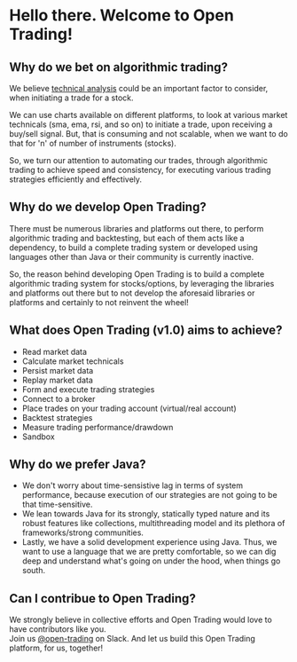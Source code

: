 # Hello there. Welcome to Open Trading!

## Why do we bet on algorithmic trading?
We believe [technical analysis](https://en.wikipedia.org/wiki/Technical_analysis) could be an important factor to consider, when initiating a trade for a stock.

We can use charts available on different platforms, to look at various market technicals (sma, ema, rsi, and so on) to initiate a trade, upon receiving a buy/sell signal.
But, that is consuming and not scalable, when we want to do that for 'n' of number of instruments (stocks).

So, we turn our attention to automating our trades, through algorithmic trading to achieve speed and consistency, for executing various trading strategies efficiently and effectively.

## Why do we develop Open Trading?
There must be numerous libraries and platforms out there, to perform algorithmic trading and backtesting, but each of them acts like a dependency, to build a complete trading system or developed using languages other than Java or their community is currently inactive.

So, the reason behind developing Open Trading is to build a complete algorithmic trading system for stocks/options, by leveraging the libraries and platforms out there but to not develop the aforesaid libraries or platforms and certainly to not reinvent the wheel!

## What does Open Trading (v1.0) aims to achieve?
- Read market data
- Calculate market technicals
- Persist market data
- Replay market data
- Form and execute trading strategies
- Connect to a broker
- Place trades on your trading account (virtual/real account)
- Backtest strategies
- Measure trading performance/drawdown
- Sandbox

## Why do we prefer Java?
- We don't worry about time-sensistive lag in terms of system performance, because execution of our strategies are not going to be that time-sensitive.</br>
- We lean towards Java for its strongly, statically typed nature and its robust features like collections, multithreading model and its plethora of frameworks/strong communities.</br>
- Lastly, we have a solid development experience using Java. Thus, we want to use a language that we are pretty comfortable, so we can dig deep and understand what's going on under the hood, when things go south.

## Can I contribue to Open Trading?
We strongly believe in collective efforts and Open Trading would love to have contributors like you.</br>
Join us [@open-trading](https://join.slack.com/t/open-trading/shared_invite/zt-h486t1ue-1Pt9Ais587FLdvcWkZZUAg) on Slack. And let us build this Open Trading platform, for us, together!

